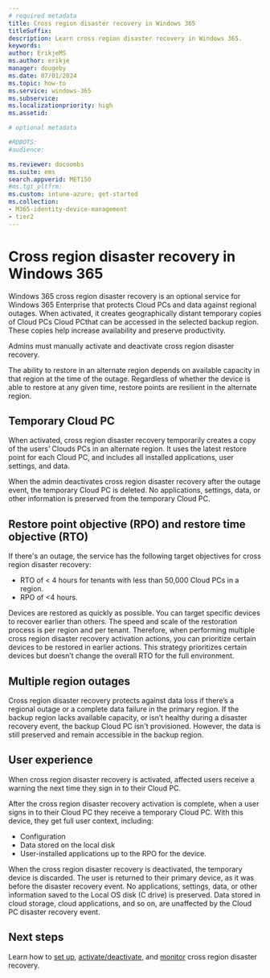 ```yaml
---
# required metadata
title: Cross region disaster recovery in Windows 365
titleSuffix:
description: Learn cross region disaster recovery in Windows 365.
keywords:
author: ErikjeMS
ms.author: erikje
manager: dougeby
ms.date: 07/01/2024
ms.topic: how-to
ms.service: windows-365
ms.subservice:
ms.localizationpriority: high
ms.assetid: 

# optional metadata

#ROBOTS:
#audience:

ms.reviewer: docoombs
ms.suite: ems
search.appverid: MET150
#ms.tgt_pltfrm:
ms.custom: intune-azure; get-started
ms.collection:
- M365-identity-device-management
- tier2
---
```


# Cross region disaster recovery in Windows 365

Windows 365 cross region disaster recovery is an optional service for Windows 365 Enterprise that protects Cloud PCs and data against regional outages. When activated, it creates geographically distant temporary copies of Cloud PCs Cloud PCthat can be accessed in the selected backup region. These copies help increase availability and preserve productivity.

Admins must manually activate and deactivate cross region disaster recovery.

The ability to restore in an alternate region depends on available capacity in that region at the time of the outage. Regardless of whether the device is able to restore at any given time, restore points are resilient in the alternate region.

## Temporary Cloud PC

When activated, cross region disaster recovery temporarily creates a copy of the users’ Clouds PCs in an alternate region. It uses the latest restore point for each Cloud PC, and includes all installed applications, user settings, and data.

When the admin deactivates cross region disaster recovery after the outage event, the temporary Cloud PC is deleted. No applications, settings, data, or other information is preserved from the temporary Cloud PC.

## Restore point objective (RPO) and restore time objective (RTO)

If there's an outage, the service has the following target objectives for cross region disaster recovery:

- RTO of < 4 hours for tenants with less than 50,000 Cloud PCs in a region.
- RPO of <4 hours.

Devices are restored as quickly as possible. You can target specific devices to recover earlier than others. The speed and scale of the restoration process is per region and per tenant. Therefore, when performing multiple cross region disaster recovery activation actions, you can prioritize certain devices to be restored in earlier actions. This strategy prioritizes certain devices but doesn’t change the overall RTO for the full environment.

## Multiple region outages

Cross region disaster recovery protects against data loss if there’s a regional outage or a complete data failure in the primary region. If the backup region lacks available capacity, or isn’t healthy during a disaster recovery event, the backup Cloud PC isn't provisioned. However, the data is still preserved and remain accessible in the backup region.

## User experience

When cross region disaster recovery is activated, affected users receive a warning the next time they sign in to their Cloud PC.

After the cross region disaster recovery activation is complete, when a user signs in to their Cloud PC they receive a temporary Cloud PC. With this device, they get full user context, including:

- Configuration
- Data stored on the local disk
- User-installed applications up to the RPO for the device.

When the cross region disaster recovery is deactivated, the temporary device is discarded. The user is returned to their primary device, as it was before the disaster recovery event. No applications, settings, data, or other information saved to the Local OS disk (C drive) is preserved. Data stored in cloud storage, cloud applications, and so on, are unaffected by the Cloud PC disaster recovery event.

<!-- ########################## -->
## Next steps

Learn how to [set up](cross-region-disaster-recovery-set-up.md), [activate/deactivate](cross-region-disaster-recovery-activate.md), and [monitor](cross-region-disaster-recovery-report.md) cross region disaster recovery.
